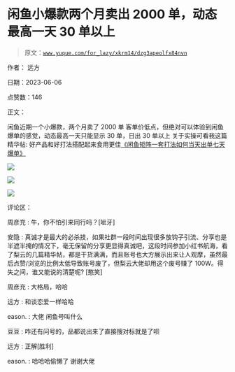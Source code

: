 # 闲鱼小爆款两个月卖出 2000 单，动态最高一天 30 单以上

> 原文：[`www.yuque.com/for_lazy/xkrm14/dzg3apeolfx84nvn`](https://www.yuque.com/for_lazy/xkrm14/dzg3apeolfx84nvn)

作者： 远方

日期：2023-06-06

点赞数：146

正文：

闲鱼近期一个小爆款，两个月卖了 2000 单 客单价低点，但绝对可以体验到闲鱼爆单的感觉，动态最高一天只能显示 30 单，日出 30 单以上 关于实操可看我这篇精华帖: 好产品和好打法搭配起来食用更佳[《闲鱼矩阵一套打法如何当天出单七天爆单》](https://t.zsxq.com/0eJj0cK3l)

![](img/8c64fbf5bfed67d3b9e8efa5ad07b30b.png)

![](img/10521e5f0387817d0175ddc1688fdaa6.png)

![](img/bfdec04beefcff2736f579cc20a5c844.png)

评论区：

周彦充 : 牛，你不怕引来同行吗？[呲牙]

安隐 : 真诚才是最大的必杀技，如果社群一段时间出现很多放钩子引流、分享也是半遮半掩的情况下，毫无保留的分享更显得真诚吧，这段时间参加小红书航海，看了梨云的几篇精华帖，都是干货满满，而且账号也大方展示出来让人观摩，虽然最后点赞/浏览的比例太低导致账号废了，但梨云大佬却用这个废号赚了 100W。得失之间，谁又能说的清楚呢? [憨笑]

周彦充 : 大格局，哈哈

远方 : 和谈恋爱一样哈哈

eason. : 大佬 闲鱼号叫什么

豆豆 : 咋还有问号的，品都说出来了直接搜对标就是了呗

远方 : 正解[胜利]

eason. : 哈哈哈偷懒了 谢谢大佬


